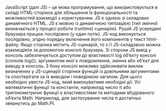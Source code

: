 JavaScript (далі JS) – це мова програмування, що використовується в складі
HTML-сторінок для збільшення їх функціональності та можливостей взаємодії з
користувачем. JS є однією зі складових динамічного HTML. JS є мовою із
динамічною типізацією (тип змінної визначається у процесі роботи (runtime)
сценарію). Рушій JS усередині браузера працює послідовно (у один потік).
JS-код виконується послідовно, згідно порядку включення його компонентів у
текст html-файлу.
Якщо сторінка містить JS-сценарій, то з її JS-складовою можна взаємодіяти
за допомогою консолі браузера. Зі сторони JS вивід у консоль забезпечується
доступом до властивості log об’єкту консолі (console.log()), аргументом якої є
повідомлення, змінна або об’єкт для виводу в консоль. З боку консолі можливо
здійснювати виклик визначених у JS-сценарії сторінки функцій із довільними
аргументами та спостерігати за їх виводом і поведінкою загалом. Для цього
необхідно увести JS-код, який виконуватиме необхідні дії.
Усі математичні функції та константи, наприклад число π або
тригонометричні функції є властивостями та методами вбудованого об’єкта
Math. Наприклад, для застосування числа π достатньо звернутись до Math.PI.
